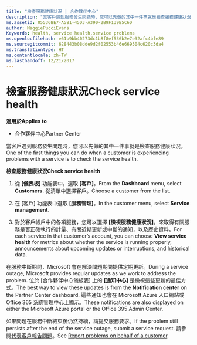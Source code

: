 ```yaml
---
title: "檢查服務健康狀況 | 合作夥伴中心"
description: "當客戶遇到服務發生問題時，您可以先做的其中一件事就是檢查服務健康狀況。"
ms.assetid: 05536BE7-A581-45D3-A390-2B9F139B5C6D
author: MaggiePucciEvans
Keywords: health, service health,service problems
ms.openlocfilehash: e61b9bb40273dc1b8f8ef536b2e7e32afc4bfe89
ms.sourcegitcommit: 628443b08dde9d2f02553b46e669504c620c3da4
ms.translationtype: HT
ms.contentlocale: zh-TW
ms.lasthandoff: 12/21/2017
---
```

# <a name="check-service-health"></a><span data-ttu-id="2987a-103">檢查服務健康狀況</span><span class="sxs-lookup"><span data-stu-id="2987a-103">Check service health</span></span>

**<span data-ttu-id="2987a-104">適用於</span><span class="sxs-lookup"><span data-stu-id="2987a-104">Applies to</span></span>**

-  <span data-ttu-id="2987a-105">合作夥伴中心</span><span class="sxs-lookup"><span data-stu-id="2987a-105">Partner Center</span></span>

<span data-ttu-id="2987a-106">當客戶遇到服務發生問題時，您可以先做的其中一件事就是檢查服務健康狀況。</span><span class="sxs-lookup"><span data-stu-id="2987a-106">One of the first things you can do when a customer is experiencing problems with a service is to check the service health.</span></span>

**<span data-ttu-id="2987a-107">檢查服務健康狀況</span><span class="sxs-lookup"><span data-stu-id="2987a-107">Check service health</span></span>**

1.  <span data-ttu-id="2987a-108">從 **\[儀表板\]** 功能表中，選取 **\[客戶\]**。</span><span class="sxs-lookup"><span data-stu-id="2987a-108">From the **Dashboard** menu, select **Customers**.</span></span> <span data-ttu-id="2987a-109">從清單中選擇客戶。</span><span class="sxs-lookup"><span data-stu-id="2987a-109">Choose a customer from the list.</span></span>

2.  <span data-ttu-id="2987a-110">在 \[客戶\] 功能表中選取 **\[服務管理\]**。</span><span class="sxs-lookup"><span data-stu-id="2987a-110">In the customer menu, select **Service management**.</span></span>

3.  <span data-ttu-id="2987a-111">對於客戶帳戶中的各項服務，您可以選擇 **\[檢視服務健康狀況\]**，來取得有關服務是否正確執行的計量、有關近期更新或中斷的通知，以及歷史資料。</span><span class="sxs-lookup"><span data-stu-id="2987a-111">For each service in that customer’s account, you can choose **View service health** for metrics about whether the service is running properly, announcements about upcoming updates or interruptions, and historical data.</span></span>

<span data-ttu-id="2987a-112">在服務中斷期間，Microsoft 會在解決問題期間提供定期更新。</span><span class="sxs-lookup"><span data-stu-id="2987a-112">During a service outage, Microsoft provides regular updates as we work to address the problem.</span></span> <span data-ttu-id="2987a-113">位於 \[合作夥伴中心儀板表\] 上的 **\[通知中心\]** 是檢視這些更新的最佳方式。</span><span class="sxs-lookup"><span data-stu-id="2987a-113">The best way to view these updates is from the **Notification center** on the Partner Center dashboard.</span></span> <span data-ttu-id="2987a-114">這些通知也會在 Microsoft Azure 入口網站或 Office 365 系統管理中心上顯示。</span><span class="sxs-lookup"><span data-stu-id="2987a-114">These notifications are also displayed on either the Microsoft Azure portal or the Office 395 Admin Center.</span></span>

<span data-ttu-id="2987a-115">如果問題在服務中斷結束後仍然持續，請提交服務要求。</span><span class="sxs-lookup"><span data-stu-id="2987a-115">If the problem still persists after the end of the service outage, submit a service request.</span></span> <span data-ttu-id="2987a-116">請參閱[代表客戶報告問題](report-problems-on-behalf-of-a-customer.md)。</span><span class="sxs-lookup"><span data-stu-id="2987a-116">See [Report problems on behalf of a customer](report-problems-on-behalf-of-a-customer.md).</span></span>

 

 



